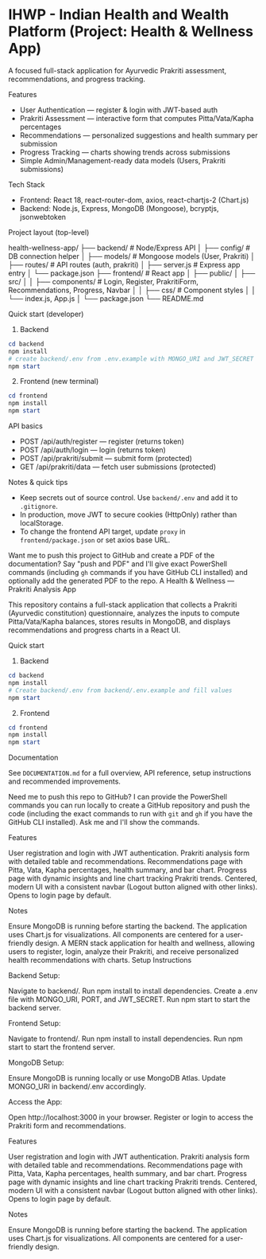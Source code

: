 # IHWP - Indian Health and Wealth Platform (Project: Health & Wellness App)

A focused full-stack application for Ayurvedic Prakriti assessment, recommendations, and progress tracking.

Features

- User Authentication — register & login with JWT-based auth
- Prakriti Assessment — interactive form that computes Pitta/Vata/Kapha percentages
- Recommendations — personalized suggestions and health summary per submission
- Progress Tracking — charts showing trends across submissions
- Simple Admin/Management-ready data models (Users, Prakriti submissions)

Tech Stack

- Frontend: React 18, react-router-dom, axios, react-chartjs-2 (Chart.js)
- Backend: Node.js, Express, MongoDB (Mongoose), bcryptjs, jsonwebtoken

Project layout (top-level)

health-wellness-app/
├── backend/                  # Node/Express API
│   ├── config/               # DB connection helper
│   ├── models/               # Mongoose models (User, Prakriti)
│   ├── routes/               # API routes (auth, prakriti)
│   ├── server.js             # Express app entry
│   └── package.json
├── frontend/                 # React app
│   ├── public/
│   ├── src/
│   │   ├── components/       # Login, Register, PrakritiForm, Recommendations, Progress, Navbar
│   │   ├── css/              # Component styles
│   │   └── index.js, App.js
│   └── package.json
└── README.md

Quick start (developer)

1) Backend

```powershell
cd backend
npm install
# create backend/.env from .env.example with MONGO_URI and JWT_SECRET
npm start
```

2) Frontend (new terminal)

```powershell
cd frontend
npm install
npm start
```

API basics

- POST /api/auth/register — register (returns token)
- POST /api/auth/login — login (returns token)
- POST /api/prakriti/submit — submit form (protected)
- GET /api/prakriti/data — fetch user submissions (protected)

Notes & quick tips

- Keep secrets out of source control. Use `backend/.env` and add it to `.gitignore`.
- In production, move JWT to secure cookies (HttpOnly) rather than localStorage.
- To change the frontend API target, update `proxy` in `frontend/package.json` or set axios base URL.

Want me to push this project to GitHub and create a PDF of the documentation? Say "push and PDF" and I'll give exact PowerShell commands (including `gh` commands if you have GitHub CLI installed) and optionally add the generated PDF to the repo.
A Health & Wellness — Prakriti Analysis App

This repository contains a full-stack application that collects a Prakriti (Ayurvedic constitution) questionnaire, analyzes the inputs to compute Pitta/Vata/Kapha balances, stores results in MongoDB, and displays recommendations and progress charts in a React UI.

Quick start

1. Backend

```powershell
cd backend
npm install
# Create backend/.env from backend/.env.example and fill values
npm start
```

2. Frontend

```powershell
cd frontend
npm install
npm start
```

Documentation

See `DOCUMENTATION.md` for a full overview, API reference, setup instructions and recommended improvements.

Need me to push this repo to GitHub? I can provide the PowerShell commands you can run locally to create a GitHub repository and push the code (including the exact commands to run with `git` and `gh` if you have the GitHub CLI installed). Ask me and I'll show the commands.

Features

User registration and login with JWT authentication.
Prakriti analysis form with detailed table and recommendations.
Recommendations page with Pitta, Vata, Kapha percentages, health summary, and bar chart.
Progress page with dynamic insights and line chart tracking Prakriti trends.
Centered, modern UI with a consistent navbar (Logout button aligned with other links).
Opens to login page by default.

Notes

Ensure MongoDB is running before starting the backend.
The application uses Chart.js for visualizations.
All components are centered for a user-friendly design.
A MERN stack application for health and wellness, allowing users to register, login, analyze their Prakriti, and receive personalized health recommendations with charts.
Setup Instructions

Backend Setup:

Navigate to backend/.
Run npm install to install dependencies.
Create a .env file with MONGO_URI, PORT, and JWT_SECRET.
Run npm start to start the backend server.


Frontend Setup:

Navigate to frontend/.
Run npm install to install dependencies.
Run npm start to start the frontend server.


MongoDB Setup:

Ensure MongoDB is running locally or use MongoDB Atlas.
Update MONGO_URI in backend/.env accordingly.


Access the App:

Open http://localhost:3000 in your browser.
Register or login to access the Prakriti form and recommendations.



Features

User registration and login with JWT authentication.
Prakriti analysis form with detailed table and recommendations.
Recommendations page with Pitta, Vata, Kapha percentages, health summary, and bar chart.
Progress page with dynamic insights and line chart tracking Prakriti trends.
Centered, modern UI with a consistent navbar (Logout button aligned with other links).
Opens to login page by default.

Notes

Ensure MongoDB is running before starting the backend.
The application uses Chart.js for visualizations.
All components are centered for a user-friendly design.

